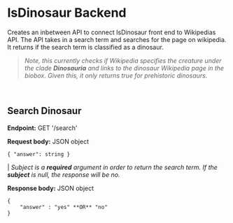 # IsDinosaur Backend

Creates an inbetween API to connect IsDinosaur front end to Wikipedias API. The API takes in a search term and searches for the page on wikipedia. It returns if the search term is classified as a dinosaur.

> *Note, this currently checks if Wikipedia specifies the creature under the clade **Dinosauria** and links to the dinosaur Wikipedia page in the biobox. Given this, it only returns true for prehistoric dinosaurs.*
<br>

## Search Dinosaur

**Endpoint:** GET '/search'

**Request body:** JSON object 

`{ "answer": string }`

| *Subject is a **required** argument in order to return the search term. If the **subject** is null, the response will be no.* 

**Response body:** JSON object
```
{
    "answer" : "yes" **OR** "no"
}
```  
